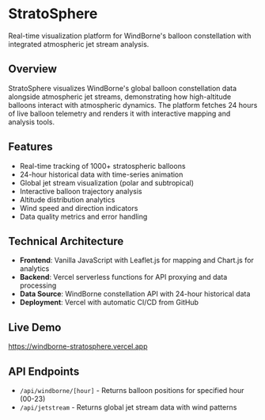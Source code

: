 # StratoSphere

Real-time visualization platform for WindBorne's balloon constellation with integrated atmospheric jet stream analysis.

## Overview

StratoSphere visualizes WindBorne's global balloon constellation data alongside atmospheric jet streams, demonstrating how high-altitude balloons interact with atmospheric dynamics. The platform fetches 24 hours of live balloon telemetry and renders it with interactive mapping and analysis tools.

## Features

- Real-time tracking of 1000+ stratospheric balloons
- 24-hour historical data with time-series animation
- Global jet stream visualization (polar and subtropical)
- Interactive balloon trajectory analysis
- Altitude distribution analytics
- Wind speed and direction indicators
- Data quality metrics and error handling

## Technical Architecture

- **Frontend**: Vanilla JavaScript with Leaflet.js for mapping and Chart.js for analytics
- **Backend**: Vercel serverless functions for API proxying and data processing
- **Data Source**: WindBorne constellation API with 24-hour historical data
- **Deployment**: Vercel with automatic CI/CD from GitHub

## Live Demo

https://windborne-stratosphere.vercel.app

## API Endpoints

- `/api/windborne/[hour]` - Returns balloon positions for specified hour (00-23)
- `/api/jetstream` - Returns global jet stream data with wind patterns